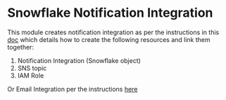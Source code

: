 # Snowflake Notification Integration

This module creates notification integration as per the instructions in this [doc](https://docs.snowflake.com/en/user-guide/data-load-snowpipe-errors-sns.html#:~:text=A%20notification%20integration%20is%20a,integration%20can%20support%20multiple%20pipes.) which details how to create the following resources and link them together:

1. Notification Integration (Snowflake object)
2. SNS topic
3. IAM Role

Or Email Integration per the instructions [here]([url](https://docs.snowflake.com/en/user-guide/email-stored-procedures#creating-a-notification-integration))
